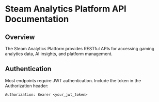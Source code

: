 # Steam Analytics Platform API Documentation

## Overview
The Steam Analytics Platform provides RESTful APIs for accessing gaming analytics data, AI insights, and platform management.

## Authentication
Most endpoints require JWT authentication. Include the token in the Authorization header:

```http
Authorization: Bearer <your_jwt_token>